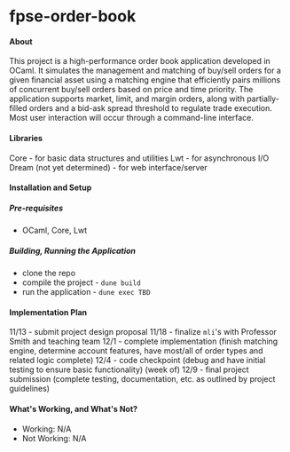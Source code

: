 # fpse-order-book


#### About
This project is a high-performance order book application developed in OCaml. It simulates the management and matching of buy/sell orders for a given financial asset using a matching engine that efficiently pairs millions of concurrent buy/sell orders based on price and time priority. The application supports market, limit, and margin orders, along with partially-filled orders and a bid-ask spread threshold to regulate trade execution. Most user interaction will occur through a command-line interface.


#### Libraries
Core - for basic data structures and utilities
Lwt - for asynchronous I/O
Dream (not yet determined) - for web interface/server

#### Installation and Setup
##### Pre-requisites
- OCaml, Core, Lwt

##### Building, Running the Application
- clone the repo
- compile the project - `dune build`
- run the application - `dune exec TBD`

#### Implementation Plan
11/13 - submit project design proposal
11/18 - finalize `mli`'s with Professor Smith and teaching team
12/1 - complete implementation (finish matching engine, determine account features, have most/all of order types and related logic complete)
12/4 - code checkpoint (debug and have initial testing to ensure basic functionality)
(week of) 12/9 - final project submission (complete testing, documentation, etc. as outlined by project guidelines)

#### What's Working, and What's Not?
- Working: N/A
- Not Working: N/A
